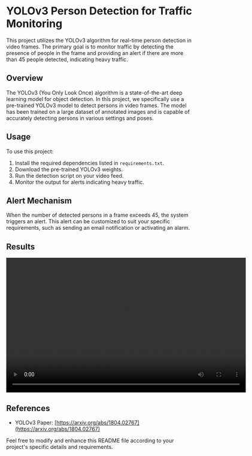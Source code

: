 # YOLOv3 Person Detection for Traffic Monitoring

This project utilizes the YOLOv3 algorithm for real-time person detection in video frames. The primary goal is to monitor traffic by detecting the presence of people in the frame and providing an alert if there are more than 45 people detected, indicating heavy traffic.

## Overview
The YOLOv3 (You Only Look Once) algorithm is a state-of-the-art deep learning model for object detection. In this project, we specifically use a pre-trained YOLOv3 model to detect persons in video frames. The model has been trained on a large dataset of annotated images and is capable of accurately detecting persons in various settings and poses.

## Usage
To use this project:
1. Install the required dependencies listed in `requirements.txt`.
2. Download the pre-trained YOLOv3 weights.
3. Run the detection script on your video feed.
4. Monitor the output for alerts indicating heavy traffic.

## Alert Mechanism
When the number of detected persons in a frame exceeds 45, the system triggers an alert. This alert can be customized to suit your specific requirements, such as sending an email notification or activating an alarm.

## Results

<video width="640" height="360" controls>
  <source src="https://drive.google.com/file/d/16he87slyAB1almvY75g2PoTMpar4qsp0/view?usp=drive_link" type="video/mp4">
  Your browser does not support the video tag.
</video>


## References
- YOLOv3 Paper: [https://arxiv.org/abs/1804.02767](https://arxiv.org/abs/1804.02767)

Feel free to modify and enhance this README file according to your project's specific details and requirements.
